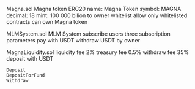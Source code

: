 Magna.sol
    Magna token ERC20
        name: Magna Token
        symbol: MAGNA
        decimal: 18
        mint: 100 000 bilion to owner
    whitelist allow only whitelisted contracts can own Magna token

MLMSystem.sol
    MLM System
        subscribe users
            three subscription parameters
        pay with USDT
        withdraw USDT by owner

MagnaLiquidity.sol
    liquidity fee 2%
    treasury fee 0.5%
    withdraw fee 35%
    deposit with USDT

    Deposit
    DepositForFund
    Withdraw
